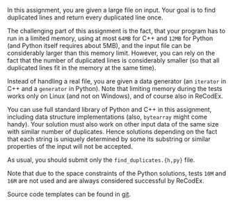 In this assignment, you are given a large file on input. Your goal is to find
duplicated lines and return every duplicated line once.

The challenging part of this assignment is the fact, that your program has to
run in a limited memory, using at most `64MB` for C++ and `12MB` for Python
(and Python itself requires about 5MB), and the input file can be considerably
larger than this memory limit. However, you can rely on the fact that the
number of duplicated lines is considerably smaller (so that all duplicated
lines fit in the memory at the same time).

Instead of handling a real file, you are given a data generator (an `iterator`
in C++ and a `generator` in Python). Note that limiting memory during the
tests works only on Linux (and not on Windows), and of course also in ReCodEx.

You can use full standard library of Python and C++ in this assignment,
including data structure implementations (also, `bytearray` might come handy).
Your solution must also work on other input data of the same size with similar
number of duplicates. Hence solutions depending on the fact that each string is
uniquely determined by some its substring or similar properties of the input
will not be accepted.

As usual, you should submit only the `find_duplicates.{h,py}` file.

Note that due to the space constraints of the Python solutions, tests `10M` and `16M` are
not used and are always considered successful by ReCodEx.

Source code templates can be found in [git](https://gitlab.kam.mff.cuni.cz/datovky/assignments/-/tree/master).
